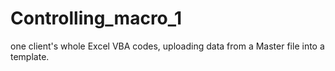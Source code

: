 # Controlling_macro_1
one client's whole Excel VBA codes, uploading data from a Master file into a template.

